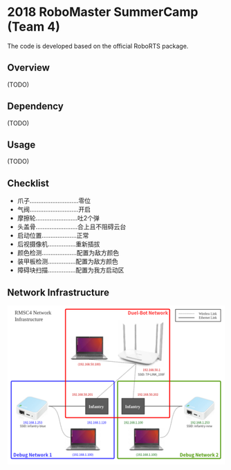 # 2018 RoboMaster SummerCamp (Team 4)
The code is developed based on the official RoboRTS package.

## Overview
(TODO)

## Dependency
(TODO)

## Usage
(TODO)

## Checklist
 - 爪子............................零位
 - 气阀............................开启
 - 摩擦轮........................吐2个弹
 - 头盖骨........................合上且不阻碍云台
 - 启动位置....................正常
 - 后视摄像机................重新插拔
 - 颜色检测....................配置为敌方颜色
 - 装甲板检测................配置为敌方颜色
 - 障碍块扫描................配置为我方启动区

## Network Infrastructure
<img src="docs/images/rmsc4_network.png" style="zoom:80%;display: inline-block; float:middle"/>
